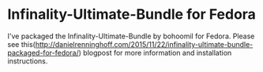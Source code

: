 # Infinality-Ultimate-Bundle for Fedora

I've packaged the Infinality-Ultimate-Bundle by bohoomil for Fedora.
Please see this(http://danielrenninghoff.com/2015/11/22/infinality-ultimate-bundle-packaged-for-fedora/) blogpost for more information and installation instructions.
